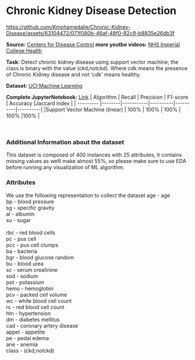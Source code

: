 # Chronic Kidney Disease Detection
<!-- ![image](https://github.com/Kmohamedalie/Chronic-Kidney-Disease/assets/63104472/a2ccd4e9-38b6-4f55-adc3-5ed9c6ff1844) -->






https://github.com/Kmohamedalie/Chronic-Kidney-Disease/assets/63104472/071f080b-46af-48f0-82c9-b8835e26db3f




**Source:** [Centers for Disease Control](https://www.youtube.com/watch?v=FdxGclFztC0)
**more youtbe videos:** [NHS Imperial College Health](https://www.youtube.com/watch?v=tyWgdBYBttc)

**Task:** Detect chronic kidney disease using support vector machine, the class is binary with the value (ckd,notckd). Where cdk means the presence of Chronic Kidney disease and not 'cdk' means healthy.

**Dataset:**  <a href="https://archive.ics.uci.edu/dataset/336/chronic+kidney+disease">UCI Machine Learning</a>

**Complete JupyterNotebook:** [Link](https://github.com/Kmohamedalie/Chronic-Kidney-Disease/blob/master/Notebook/Chronic%20KIdney%20Disease%20svm-%20SnapML.ipynb)
| Algorithm | Recall | Precision | F1-score | Accuracy |Jaccard Index |
| --------- |--------|-----------|----------|----------|----------|
|Support Vector Machine (linear) |  100%  |    100% |   100% |  100%  |100%  |
    

<br>

### **Additional Information about the dataset**
This dataset is composed of 400 instances with 25 attributes, it contains missing values as welll make almost 55%, so please make sure to use EDA before running any visualization of ML algorithm.
<br>

### **Attributes**
We use the following representation to collect the dataset
            age		-	age	              <br>
			bp		-	blood pressure    <br>
			sg		-	specific gravity  <br>
			al		-   	albumin       <br>
			su		-	sugar             <br>            
			rbc		-	red blood cells   <br>
			pc		-	pus cell          <br>
			pcc		-	pus cell clumps   <br>
			ba		-	bacteria          <br>
			bgr		-	blood glucose random   <br>
			bu		-	blood urea             <br>
			sc		-	serum creatinine       <br>
			sod		-	sodium                 <br>
			pot		-	potassium              <br>
			hemo		-	hemoglobin         <br>
			pcv		-	packed cell volume     <br>
			wc		-	white blood cell count <br>
			rc		-	red blood cell count   <br>
			htn		-	hypertension           <br>
			dm		-	diabetes mellitus      <br>
			cad		-	coronary artery disease <br>
			appet		-	appetite            <br>
			pe		-	pedal edema             <br>
			ane		-	anemia                   <br>
			class - (ckd,notckd)	            <br>
